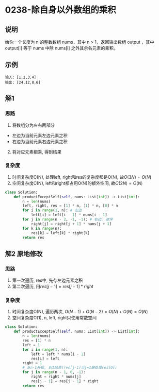 # 0238-除自身以外数组的乘积

## 说明
给你一个长度为 n 的整数数组 nums，其中 n > 1，返回输出数组 output ，其中 output[i] 等于 nums 中除 nums[i] 之外其余各元素的乘积。

## 示例
```
输入: [1,2,3,4]
输出: [24,12,8,6]
```

## 解1

### 思路
1. 将数组分为左右两部分
- 左边为当前元素左边元素之积
- 右边为当前元素右边元素之积
2. 将对应元素相乘, 得到结果

### 复杂度
1. 时间复杂度O(N), 处理left, right和res的复杂度都是O(N), 故$O(3N)=O(N)$
2. 空间复杂度O(N), left和right都占用O(N)的额外空间, 故$O(2N)=O(N)$

```python
class Solution:
    def productExceptSelf(self, nums: List[int]) -> List[int]:
        n = len(nums)
        left, right, res = [1] * n, [1] * n, [0] * n
        for i in range(1, n): # 左边
            left[i] = left[i - 1] * nums[i - 1]
        for j in range(n - 2, -1, -1): # 右边, 逆序
            right[j] = right[j + 1] * nums[j + 1]
        for k in range(n):
            res[k] = left[k] * right[k]
        return res
```

## 解2 原地修改

### 思路
1. 第一次遍历, res中, 先存左边元素之积
2. 第二次遍历, 用$res[j-1] = res[j-1] * right$

### 复杂度
1. 时间复杂度O(N), 遍历两次, $O(N-1)+O(N-2)=O(N)+O(N)=O(N)$
2. 空间复杂度O(1), n, left, right只使用常数空间


```python
class Solution:
    def productExceptSelf(self, nums: List[int]) -> List[int]:
        n = len(nums)
        res = [1] * n
        left = 1
        for i in range(1, n):
            left = left * nums[i - 1]
            res[i] = left
        right = 1
        # 从n-1开始, 到1结束(res[j-1]当j=1是处理res[0])
        for j in range(n - 1, 0, -1):
            right = right * nums[j]
            res[j - 1] = res[j - 1] * right
        return res
```